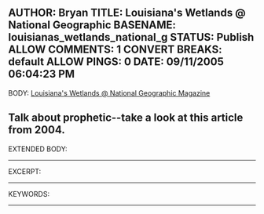 AUTHOR: Bryan
TITLE: Louisiana's Wetlands @ National Geographic
BASENAME: louisianas_wetlands_national_g
STATUS: Publish
ALLOW COMMENTS: 1
CONVERT BREAKS: __default__
ALLOW PINGS: 0
DATE: 09/11/2005 06:04:23 PM
-----
BODY:
<a title="Louisiana's Wetlands @ National Geographic Magazine" href="http://www3.nationalgeographic.com/ngm/0410/feature5/">Louisiana's Wetlands @ National Geographic Magazine</a>

Talk about prophetic--take a look at this article from 2004.
-----
EXTENDED BODY:

-----
EXCERPT:

-----
KEYWORDS:

-----


